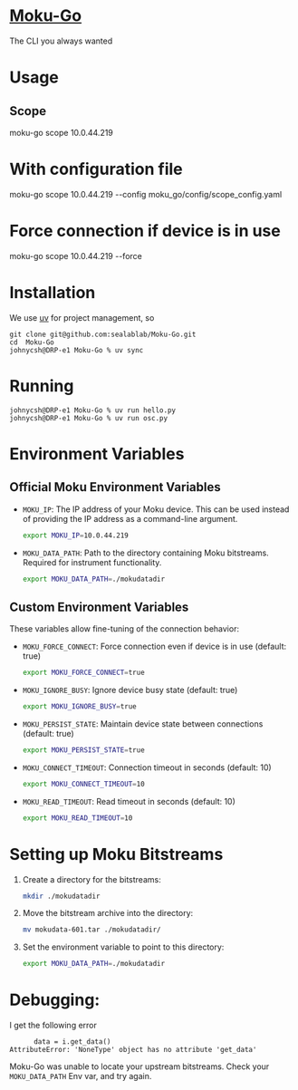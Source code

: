 # [Moku-Go](https://github.com/sealablab/Moku-Go)

The CLI you always wanted

# Usage
## Scope
moku-go scope 10.0.44.219

# With configuration file
moku-go scope 10.0.44.219 --config moku_go/config/scope_config.yaml

# Force connection if device is in use
moku-go scope 10.0.44.219 --force

# Installation
We use [uv](https://docs.astral.sh/uv/) for project management, so
```
git clone git@github.com:sealablab/Moku-Go.git
cd  Moku-Go
johnycsh@DRP-e1 Moku-Go % uv sync
```

# Running
```
johnycsh@DRP-e1 Moku-Go % uv run hello.py
johnycsh@DRP-e1 Moku-Go % uv run osc.py
```

# Environment Variables

## Official Moku Environment Variables

- `MOKU_IP`: The IP address of your Moku device. This can be used instead of providing the IP address as a command-line argument.
  ```bash
  export MOKU_IP=10.0.44.219
  ```

- `MOKU_DATA_PATH`: Path to the directory containing Moku bitstreams. Required for instrument functionality.
  ```bash
  export MOKU_DATA_PATH=./mokudatadir
  ```

## Custom Environment Variables

These variables allow fine-tuning of the connection behavior:

- `MOKU_FORCE_CONNECT`: Force connection even if device is in use (default: true)
  ```bash
  export MOKU_FORCE_CONNECT=true
  ```

- `MOKU_IGNORE_BUSY`: Ignore device busy state (default: true)
  ```bash
  export MOKU_IGNORE_BUSY=true
  ```

- `MOKU_PERSIST_STATE`: Maintain device state between connections (default: true)
  ```bash
  export MOKU_PERSIST_STATE=true
  ```

- `MOKU_CONNECT_TIMEOUT`: Connection timeout in seconds (default: 10)
  ```bash
  export MOKU_CONNECT_TIMEOUT=10
  ```

- `MOKU_READ_TIMEOUT`: Read timeout in seconds (default: 10)
  ```bash
  export MOKU_READ_TIMEOUT=10
  ```

# Setting up Moku Bitstreams

1. Create a directory for the bitstreams:
   ```bash
   mkdir ./mokudatadir
   ```

2. Move the bitstream archive into the directory:
   ```bash
   mv mokudata-601.tar ./mokudatadir/
   ```

3. Set the environment variable to point to this directory:
   ```bash
   export MOKU_DATA_PATH=./mokudatadir
   ```

# Debugging:
I get the following error
 ```  File "osc.py"
       data = i.get_data()
AttributeError: 'NoneType' object has no attribute 'get_data'
```
Moku-Go was unable to locate your upstream bitstreams. 
Check your `MOKU_DATA_PATH` Env var, and try again.
